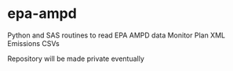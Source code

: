 # epa-ampd
Python and SAS routines to read EPA AMPD data 
Monitor Plan XML
Emissions CSVs

Repository will be made private eventually
